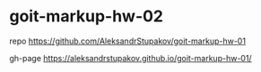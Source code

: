 # goit-markup-hw-02

repo https://github.com/AleksandrStupakov/goit-markup-hw-01

gh-page https://aleksandrstupakov.github.io/goit-markup-hw-01/
